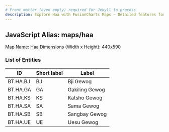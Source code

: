 ```yaml
---
# Front matter (even empty) required for Jekyll to process
description: Explore Haa with FusionCharts Maps – Detailed features for seamless integration. Try now & enhance your data visualization today! 
---
```


## JavaScript Alias: maps/haa

Map Name: Haa
Dimensions (Width x Height): 440x590

### List of Entities

ID | Short label | Label
---|---|---|
BT.HA.BJ|BJ|Bji Gewog
BT.HA.GA|GA|Gakiling Gewog
BT.HA.KS|KS|Katsho Gewog
BT.HA.SA|SA|Sama Gewog
BT.HA.SB|SB|Sangbay Gewog
BT.HA.UE|UE|Uesu Gewog